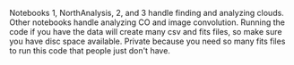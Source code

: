 Notebooks 1, NorthAnalysis, 2, and 3 handle finding and analyzing clouds. Other notebooks handle analyzing CO and image convolution. Running the code if you have the data will create many csv and fits files, so make sure you have disc space available. Private because you need so many fits files to run this code that people just don't have.
